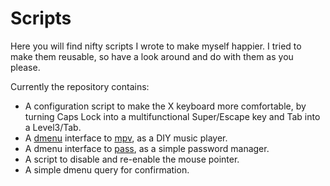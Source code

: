 Scripts
===============================================================================

Here you will find nifty scripts I wrote to make myself happier. I tried to 
make them reusable, so have a look around and do with them as you please. 

Currently the repository contains:

- A configuration script to make the X keyboard more comfortable, by turning 
  Caps Lock into a multifunctional Super/Escape key and Tab into a Level3/Tab.
- A [dmenu](http://tools.suckless.org/dmenu/) interface to 
  [mpv](https://mpv.io/), as a DIY music player.
- A dmenu interface to [pass](http://www.zx2c4.com/projects/password-store/), 
  as a simple password manager.
- A script to disable and re-enable the mouse pointer.
- A simple dmenu query for confirmation.
